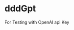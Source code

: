 # dddGpt
For Testing with OpenAI api Key
<!-- 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 -->